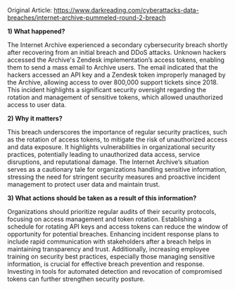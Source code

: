 Original Article: https://www.darkreading.com/cyberattacks-data-breaches/internet-archive-pummeled-round-2-breach

**1) What happened?**

The Internet Archive experienced a secondary cybersecurity breach shortly after recovering from an initial breach and DDoS attacks. Unknown hackers accessed the Archive's Zendesk implementation’s access tokens, enabling them to send a mass email to Archive users. The email indicated that the hackers accessed an API key and a Zendesk token improperly managed by the Archive, allowing access to over 800,000 support tickets since 2018. This incident highlights a significant security oversight regarding the rotation and management of sensitive tokens, which allowed unauthorized access to user data.

**2) Why it matters?**

This breach underscores the importance of regular security practices, such as the rotation of access tokens, to mitigate the risk of unauthorized access and data exposure. It highlights vulnerabilities in organizational security practices, potentially leading to unauthorized data access, service disruptions, and reputational damage. The Internet Archive’s situation serves as a cautionary tale for organizations handling sensitive information, stressing the need for stringent security measures and proactive incident management to protect user data and maintain trust.

**3) What actions should be taken as a result of this information?**

Organizations should prioritize regular audits of their security protocols, focusing on access management and token rotation. Establishing a schedule for rotating API keys and access tokens can reduce the window of opportunity for potential breaches. Enhancing incident response plans to include rapid communication with stakeholders after a breach helps in maintaining transparency and trust. Additionally, increasing employee training on security best practices, especially those managing sensitive information, is crucial for effective breach prevention and response. Investing in tools for automated detection and revocation of compromised tokens can further strengthen security posture.